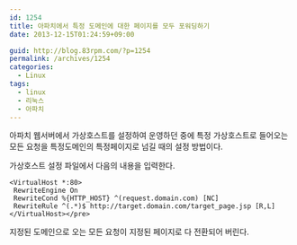 ```yaml
---
id: 1254
title: 아파치에서 특정 도메인에 대한 페이지를 모두 포워딩하기
date: 2013-12-15T01:24:59+09:00

guid: http://blog.83rpm.com/?p=1254
permalink: /archives/1254
categories:
  - Linux
tags:
  - linux
  - 리눅스
  - 아파치
---
```

아파치 웹서버에서 가상호스트를 설정하여 운영하던 중에 특정 가상호스트로 들어오는 모든 요청을 특정도메인의 특정페이지로 넘길 때의 설정 방법이다.

가상호스트 설정 파일에서 다음의 내용을 입력한다.

```
<VirtualHost *:80>
 RewriteEngine On
 RewriteCond %{HTTP_HOST} ^(request.domain.com) [NC]
 RewriteRule ^(.*)$ http://target.domain.com/target_page.jsp [R,L]
</VirtualHost></pre>
```

지정된 도메인으로 오는 모든 요청이 지정된 페이지로 다 전환되어 버린다.

